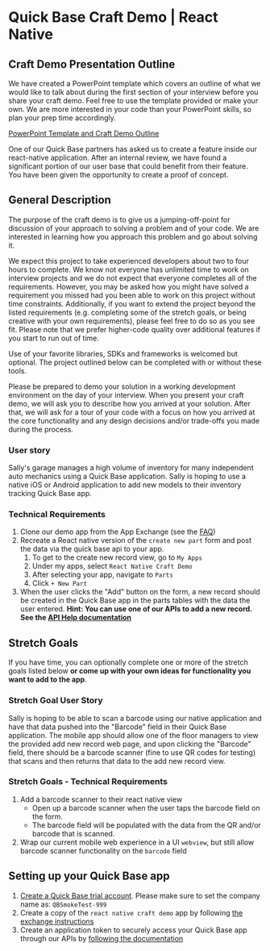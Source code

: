 # Quick Base Craft Demo | React Native

## Craft Demo Presentation Outline

We have created a PowerPoint template which covers an outline of what we would like to talk about during the first section of your interview before you share your craft demo. Feel free to use the template provided or make your own. We are more interested in your code than your PowerPoint skills, so plan your prep time accordingly.

[PowerPoint Template and Craft Demo Outline](https://github.com/QuickBase/interview-demos/blob/master/QuickBase_CraftDemo_PresentationTemplate.pptx)

One of our Quick Base partners has asked us to create a feature inside our react-native application. 
After an internal review, we have found a significant portion of our user base that could benefit from their feature. 
You have been given the opportunity to create a proof of concept. 

## General Description

The purpose of the craft demo is to give us a jumping-off-point for discussion of your approach to solving a problem and of your code. We are interested in learning how you approach this problem and go about solving it.

We expect this project to take experienced developers about two to four hours to complete. We know not everyone has unlimited time to work on interview projects and we do not expect that everyone completes all of the requirements. However, you may be asked how you might have solved a requirement you missed had you been able to work on this project without time constraints. Additionally, if you want to extend the project beyond the listed requirements (e.g. completing some of the stretch goals, or being creative with your own requirements), please feel free to do so as you see fit. Please note that we prefer higher-code quality over additional features if you start to run out of time.

Use of your favorite libraries, SDKs and frameworks is welcomed but optional. The project outlined below can be completed with or without these tools.

Please be prepared to demo your solution in a working development environment on the day of your interview. When you present your craft demo, we will ask you to describe how you arrived at your solution. After that, we will ask for a tour of your code with a focus on how you arrived at the core functionality and any design decisions and/or trade-offs you made during the process.

### User story
Sally's garage manages a high volume of inventory for many independent auto mechanics using a Quick Base application. 
Sally is hoping to use a native iOS or Android application to add new models to their inventory tracking Quick Base app. 

### Technical Requirements

1. Clone our demo app from the App Exchange (see the [FAQ](#faq))
1. Recreate a React native version of the `create new part` form and post the data via the quick base api to your app.
    1. To get to the create new record view, go to `My Apps`
    1. Under my apps, select `React Native Craft Demo`
    1. After selecting your app, navigate to `Parts`
    1. Click `+ New Part` 
1. When the user clicks the "Add" button on the form, a new record should be created in the Quick Base app in the parts tables with the data the user entered. **Hint: You can use one of our APIs to add a new record. See the [API Help documentation](https://help.quickbase.com/api-guide/index.html#add_record.html%3FTocPath%3DQuick%2520Base%2520API%2520Call%2520Reference%7C_____6)** 

## Stretch Goals
If you have time, you can optionally complete one or more of the stretch goals listed below **or come up with your own ideas for functionality you want to add to the app**.

### Stretch Goal User Story
Sally is hoping to be able to scan a barcode using our native application and have that data pushed into the "Barcode" 
field in their Quick Base application. The mobile app should allow one of the floor managers to view the provided add 
new record web page, and upon clicking the "Barcode" field, there should be a barcode scanner (fine to use QR codes 
for testing) that scans and then returns that data to the add new record view.   

### Stretch Goals - Technical Requirements
1. Add a barcode scanner to their react native view
    * Open up a barcode scanner when the user taps the barcode field on the form. 
    * The barcode field will be populated with the data from the QR and/or barcode that is scanned.
1. Wrap our current mobile web experience in a UI `webview`, but still allow barcode scanner functionality on the `barcode` field
    
    
## Setting up your Quick Base app <a name="faq"/>
1. [Create a Quick Base trial account](https://www.quickbase.com/trial-register). Please make sure to set the company name as: `QBSmokeTest-999`
1. Create a copy of the `react native craft demo` app by following [the exchange instructions](https://help.quickbase.com/user-assistance/create_database_from_template.html)
1. Create an application token to securely access your Quick Base app through our APIs by [following the documentation](https://help.quickbase.com/user-assistance/app_tokens.html)